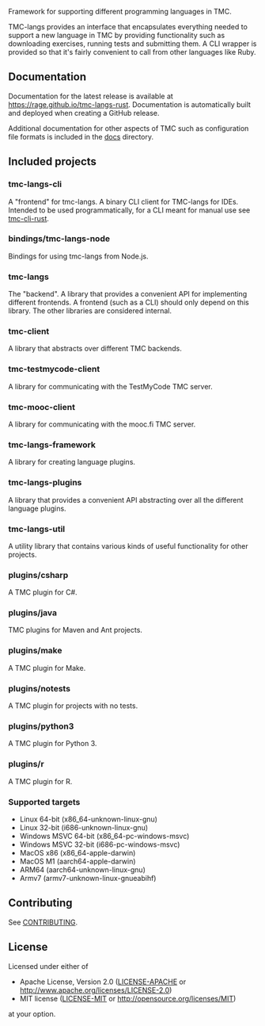Framework for supporting different programming languages in TMC.

TMC-langs provides an interface that encapsulates everything needed to support a new language in TMC by providing functionality such as downloading exercises, running tests and submitting them. A CLI wrapper is provided so that it's fairly convenient to call from other languages like Ruby.

## Documentation

Documentation for the latest release is available at https://rage.github.io/tmc-langs-rust. Documentation is automatically built and deployed when creating a GitHub release.

Additional documentation for other aspects of TMC such as configuration file formats is included in the [docs](./docs) directory.

## Included projects

### tmc-langs-cli

A "frontend" for tmc-langs. A binary CLI client for TMC-langs for IDEs. Intended to be used programmatically, for a CLI meant for manual use see [tmc-cli-rust](https://github.com/rage/tmc-cli-rust).

### bindings/tmc-langs-node

Bindings for using tmc-langs from Node.js.

### tmc-langs

The "backend". A library that provides a convenient API for implementing different frontends. A frontend (such as a CLI) should only depend on this library. The other libraries are considered internal.

### tmc-client

A library that abstracts over different TMC backends.

### tmc-testmycode-client

A library for communicating with the TestMyCode TMC server.

### tmc-mooc-client

A library for communicating with the mooc.fi TMC server.

### tmc-langs-framework

A library for creating language plugins.

### tmc-langs-plugins

A library that provides a convenient API abstracting over all the different language plugins.

### tmc-langs-util

A utility library that contains various kinds of useful functionality for other projects.

### plugins/csharp

A TMC plugin for C#.

### plugins/java

TMC plugins for Maven and Ant projects.

### plugins/make

A TMC plugin for Make.

### plugins/notests

A TMC plugin for projects with no tests.

### plugins/python3

A TMC plugin for Python 3.

### plugins/r

A TMC plugin for R.

### Supported targets

- Linux 64-bit (x86_64-unknown-linux-gnu)
- Linux 32-bit (i686-unknown-linux-gnu)
- Windows MSVC 64-bit (x86_64-pc-windows-msvc)
- Windows MSVC 32-bit (i686-pc-windows-msvc)
- MacOS x86 (x86_64-apple-darwin)
- MacOS M1 (aarch64-apple-darwin)
- ARM64 (aarch64-unknown-linux-gnu)
- Armv7 (armv7-unknown-linux-gnueabihf)

## Contributing

See [CONTRIBUTING](CONTRIBUTING.md).

## License

Licensed under either of

- Apache License, Version 2.0
  ([LICENSE-APACHE](LICENSE-APACHE) or http://www.apache.org/licenses/LICENSE-2.0)
- MIT license
  ([LICENSE-MIT](LICENSE-MIT) or http://opensource.org/licenses/MIT)

at your option.
